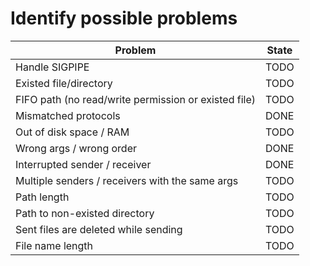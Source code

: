 # Identify possible problems

| Problem                                              | State |
|------------------------------------------------------|------|
| Handle SIGPIPE                                       | TODO |
| Existed file/directory                               | TODO |
| FIFO path (no read/write permission or existed file) | TODO |
| Mismatched protocols                                 | DONE |
| Out of disk space / RAM                              | TODO |
| Wrong args / wrong order                             | DONE |
| Interrupted sender / receiver                        | DONE |
| Multiple senders / receivers with the same args      | TODO |
| Path length                                          | TODO |
| Path to non-existed directory                        | TODO |
| Sent files are deleted while sending                 | TODO |
| File name length                                     | TODO |